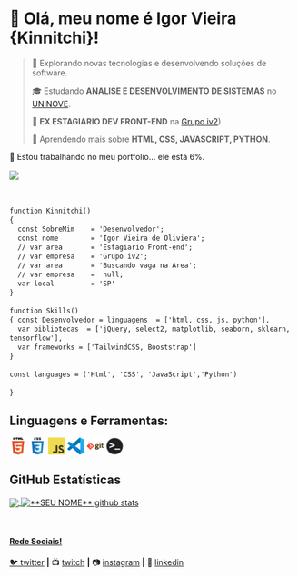 # 💜 Olá, meu nome é Igor Vieira {Kinnitchi}!

>
> 🤔  Explorando novas tecnologias e desenvolvendo soluções de software.
>
> 🎓  Estudando **ANALISE E DESENVOLVIMENTO DE SISTEMAS** no [UNINOVE](https://www.uninove.br/).
>
> 💼  **EX ESTAGIARIO DEV FRONT-END** na [Grupo iv2](https://iv2.com.br/))
>
> 🌱  Aprendendo mais sobre **HTML, CSS, JAVASCRIPT, PYTHON**.




🔭 Estou trabalhando no meu portfolio... ele está 6%.




<img align="center" width="600" src="https://i2.wp.com/allhtaccess.info/wp-content/uploads/2018/03/programming.gif?fit=1281%2C716&ssl=1" />

```


function Kinnitchi()
{
  const SobreMim    = 'Desenvolvedor';
  const nome        = 'Igor Vieira de Oliviera';
  // var area       = 'Estagiario Front-end';
  // var empresa    = 'Grupo iv2';
  // var area       = 'Buscando vaga na Area';
  // var empresa    =  null;
  var local         = 'SP'
}

function Skills()
{ const Desenvolvedor = linguagens  = ['html, css, js, python'],
  var bibliotecas  = ['jQuery, select2, matplotlib, seaborn, sklearn, tensorflow'],
  var frameworks = ['TailwindCSS, Booststrap']
}

const languages = ('Html', 'CSS', 'JavaScript','Python') 

}
```

## **Linguagens e Ferramentas:**  



<code><img height="30" src="https://raw.githubusercontent.com/github/explore/80688e429a7d4ef2fca1e82350fe8e3517d3494d/topics/html/html.png"></code>
<code><img height="30" src="https://raw.githubusercontent.com/github/explore/80688e429a7d4ef2fca1e82350fe8e3517d3494d/topics/css/css.png"></code>
<code><img height="30" src="https://raw.githubusercontent.com/github/explore/80688e429a7d4ef2fca1e82350fe8e3517d3494d/topics/javascript/javascript.png"></code>
<code><img height="30" src="https://raw.githubusercontent.com/github/explore/80688e429a7d4ef2fca1e82350fe8e3517d3494d/topics/visual-studio-code/visual-studio-code.png"></code>
<code><img height="30" src="https://raw.githubusercontent.com/github/explore/80688e429a7d4ef2fca1e82350fe8e3517d3494d/topics/git/git.png"></code>
<code><img height="30" src="https://raw.githubusercontent.com/github/explore/80688e429a7d4ef2fca1e82350fe8e3517d3494d/topics/terminal/terminal.png"></code>




## **GitHub Estatísticas**

<a href="https://github.com/Kinnitchi">
  <img align="center" src="https://github-readme-stats.vercel.app/api/top-langs/?username=kinnitchi&theme=dark&hide_langs_below=1" />
</a>

<a href="https://github.com/Kinnitchi">
 <img align="center" src="https://github-readme-stats.vercel.app/api?username=Kinnitchi&show_icons=true&theme=dark&line_height=27" alt="**SEU NOME** github stats"/>



[twitter]: https://twitter.com/kinnitchi
[twitch]: https://www.twitch.tv/kinnitchi
[instagram]: https://www.instagram.com/kinnitchi
[linkedin]: https://www.linkedin.com/in/kinnitchi
<br>

#### Rede Sociais!


🐦 [twitter][twitter] **|** 
📺 [twitch][twitch] **|** 
📷 [instagram][instagram] **|** 
👔 [linkedin][linkedin]
